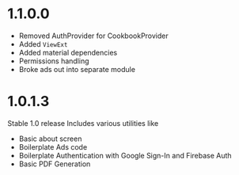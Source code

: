 # 1.1.0.0
- Removed AuthProvider for CookbookProvider
- Added `ViewExt`
- Added material dependencies
- Permissions handling
- Broke ads out into separate module


# 1.0.1.3
Stable 1.0 release
Includes various utilities like

- Basic about screen
- Boilerplate Ads code
- Boilerplate Authentication with Google Sign-In and Firebase Auth
- Basic PDF Generation